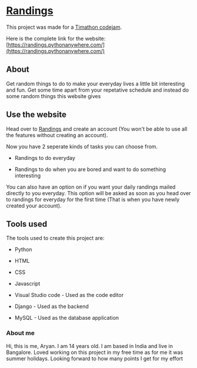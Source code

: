 # [Randings](https://randings.pythonanywhere.com/)

This project was made for a [Timathon codejam](https://discord.gg/twt).

Here is the complete link for the website: [https://randings.pythonanywhere.com/](https://randings.pythonanywhere.com/)



## About

Get random things to do to make your everyday lives a little bit interesting and fun. Get some time apart from your repetative schedule and instead do some random things this website gives

## Use the website
Head over to [Randings](https://randings.pythonanywhere.com/) and create an account (You won't be able to use all the features without creating an account).

Now you have 2 seperate kinds of tasks you can choose from.

* Randings to do everyday

* Randings to do when you are bored and want to do something interesting

You can also have an option on if you want your daily randings mailed directly to you everyday. This option will be asked as soon as you head over to randings for everyday for the first time (That is when you have newly created your account).

## Tools used

The tools used to create this project are:

* Python

* HTML

* CSS

* Javascript

* Visual Studio code - Used as the code editor

* Django - Used as the backend

* MySQL - Used as the database application

### About me
Hi, this is me, Aryan. I am 14 years old. I am based in India and live in Bangalore. Loved working on this project in my free time as for me it was summer holidays. Looking forward to how many points I get for my effort